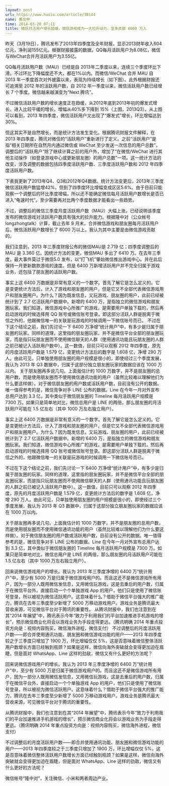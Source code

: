 ```yaml
---
layout: post
url: https://www.huxiu.com/article/30144
name: 黄龙中
time: 2014-03-20 07:11
title: 微信月活用户增长趋缓，微信游戏成为一大拉升动力，至多贡献 6000 万人
---
```

昨天（3月19日），腾讯发布了2013年四季度及全年财报，显示2013财年收入604亿元，净利润155亿元。根据财报披露的数据，QQ每月活跃用户为8.08亿，微信与WeChat合并月活跃用户为3.55亿。

QQ每月活跃用户数（MAU）已经是自 2013年二季度以来，连续三个季度环比下滑。不过环比下降幅度还不大，都在1%以内。而微信/WeChat 合并 MAU 自 2013 年一季度首次对外披露以来，表现为持续增长（如下图）。此外根据财报还可追溯至 2012 年的活跃用户数，自 2012 年一季度以来，微信活跃用户数已经增长 7 个季度。微信越来越演变为“Next 腾讯”。

不过微信活跃用户数的增长速度正在趋缓，从2012年底到2013年初的爆发式增长，进入比较平缓的增长，增幅从40%多下降到 15%（上图，2013Q3）。从上图可以看到，2013 年四季度，微信活跃用户又出现了“爆发式”增长，环比增幅达到 30%。

但这其实不是自然增长，而是统计方法发生变化。根据腾讯财报文件解释，在2013 年四季度，腾讯对微信的“活跃用户”重新进行了定义。之前“活跃用户”是指“相关日期所在自然月内通过微信或 WeChat 至少发送一次信息的用户总数”，调整后的“活跃用户”除了继续计算之前的用户外，增加了“在微信/WeChat 进行其他主动操作（如登录游戏中心或更新朋友圈）的用户总数”一项。这一统计方法的改变，涉及调整的数据包括四季度活跃用户数、三季度活跃用户数和 2012 年四季度活跃用户数。

下表我更新了2013年Q4、Q3和2012年Q4数据。统计方法变更后，2013年三季度微信活跃用户数猛增42%，但到了四季度环比增幅变成区区5.6%。由于目前只能观察一个调整后的环比季度增幅，所以还不能确定微信每月活跃用户数增长是否已进入“龟速时代”。至少需要再对比两个季度数据才能看出一些趋势。

不过，调整后的微信三季度月度活跃用户数（MAU）大幅上涨，已经说明该季度发布的微信游戏对活跃用户数具有强大的拉升能力。根据隆中对（公众帐号 longzhongtalk）计算，截止去年 9 月末，合并微信游戏和朋友圈每月活跃用户后，微信活跃用户数增长了 6000 万以上。我认为其中主要是由微信游戏贡献的。

我们注意到，2013 年三季度财报公布的微信MAU是 2.719 亿；四季度调整后的 MAU 是 3.360 亿。因统计方法的变更，微信MAU 多出了 6410 万。在去年三季度，最大事件莫过于微信5.0 发布，以“打飞机”肇始微信推出游戏中心。并在此后保持一月更新数款游戏的速度。但是 6400 万新增活跃用户并不完全归属于游戏业务，还包括了朋友圈的活跃用户数。

事实上这 6400 万数据是非常有意义的一个数字。首先了解它是怎么定义的。它是变更统计方法后，计入了游戏和朋友圈的用户，但是它又不全部代表微信游戏用户和朋友圈用户。为什么？因为既发信息，又玩游戏、朋友圈的用户，此前已经被统计到了 2.7 亿活跃用户数据中。新增的 6400 万，是指独立的微信游戏和朋友圈玩家。我们知道，微信游戏中心所推广的游戏，是需要用户单独下载的，然后再启动游戏的时候选择用 QQ 账号或微信账号登录。即这部分活跃人群是脱离于微信之外的，他跟微信唯一的关联是玩游戏的时候调用一下微信账号而已。 不过在下这个结论之前，我们先讨论一下 6400 万净增“统计用户”中，有多少是归属于朋友圈的玩家。同样的道理，这里指的朋友圈玩家，并不是微信平台全部的朋友圈玩家，而是指只玩朋友圈而不使用微信聊天的人群（使用通讯功能且玩朋友圈的人群之前已被记入活跃用户数中）。这一数值，目前只可以观察 2012 年四季度，原先的月度活跃用户数是 1.579 亿，变更统计方法后的数字是 1.608 亿，净增 290 万人。由此可见，只单独使用朋友圈的用户规模是很小的，即使经过三个季度发展，我认为 2013 年 Q3 数据中，归属于这部分独立朋友圈玩家的数据应该在 1000 万以内。 关于朋友圈再多说几句。上面我估计的 1000 万数字，并不是朋友圈的总用户数，而是使用朋友圈而不使用微信通讯功能的用户（虽然比较难以理解他们为什么要这样做）。对于微信朋友圈的用户数或活跃用户数，目前没有公开的数据。唯一值得参考的是，微信竞争对手 LINE 公布的数据。Line 在今年一月对外宣布总用户达到 3.3 亿，其中类似于微信朋友圈的 Timeline 每月活跃用户规模是 7300 万。如果只是简单地对比，微信总用户是 LINE 的两倍，那么朋友圈的月活跃用户可能在 1.5 亿左右（其中 1000 万左右独立用户）。

事实上这 6400 万数据是非常有意义的一个数字。首先了解它是怎么定义的。它是变更统计方法后，计入了游戏和朋友圈的用户，但是它又不全部代表微信游戏用户和朋友圈用户。为什么？因为既发信息，又玩游戏、朋友圈的用户，此前已经被统计到了 2.7 亿活跃用户数据中。新增的 6400 万，是指独立的微信游戏和朋友圈玩家。我们知道，微信游戏中心所推广的游戏，是需要用户单独下载的，然后再启动游戏的时候选择用 QQ 账号或微信账号登录。即这部分活跃人群是脱离于微信之外的，他跟微信唯一的关联是玩游戏的时候调用一下微信账号而已。

不过在下这个结论之前，我们先讨论一下 6400 万净增“统计用户”中，有多少是归属于朋友圈的玩家。同样的道理，这里指的朋友圈玩家，并不是微信平台全部的朋友圈玩家，而是指只玩朋友圈而不使用微信聊天的人群（使用通讯功能且玩朋友圈的人群之前已被记入活跃用户数中）。这一数值，目前只可以观察 2012 年四季度，原先的月度活跃用户数是 1.579 亿，变更统计方法后的数字是 1.608 亿，净增 290 万人。由此可见，只单独使用朋友圈的用户规模是很小的，即使经过三个季度发展，我认为 2013 年 Q3 数据中，归属于这部分独立朋友圈玩家的数据应该在 1000 万以内。

关于朋友圈再多说几句。上面我估计的 1000 万数字，并不是朋友圈的总用户数，而是使用朋友圈而不使用微信通讯功能的用户（虽然比较难以理解他们为什么要这样做）。对于微信朋友圈的用户数或活跃用户数，目前没有公开的数据。唯一值得参考的是，微信竞争对手 LINE 公布的数据。Line 在今年一月对外宣布总用户达到 3.3 亿，其中类似于微信朋友圈的 Timeline 每月活跃用户规模是 7300 万。如果只是简单地对比，微信总用户是 LINE 的两倍，那么朋友圈的月活跃用户可能在 1.5 亿左右（其中 1000 万左右独立用户）。

回来说微信游戏用户的增长。我认为 2013 年三季度净增的 6400 万“统计用户”中，至少有 5000 万是归属于微信游戏用户的。而且这还不是微信游戏所有用户，因为一部分人既用微信发信息，又用微信玩游戏，这是去重后的用户数，归属于在微信平台外，直接启动一个个单独游戏 App 的用户，他们只是使用了微信账号登录，所以被视为微信活跃用户。这意味着什么？借助于微信平台强大的推广能力，腾讯在去年三季度至少新增了 5000 万移动游戏用户。游戏业务是腾讯最大营收来源，可见微信平台对于腾讯的重要性。 从腾讯财报中，我们也注意到在其“2014 年展望”中，腾讯表示今年“致力于利用我们的平台加速推进手机游戏的增长”，预示微信商业化将会以游戏业务为手段走得更远。（腾讯明确 2014 年重点投资方向是：视频内容购买，微信海外进程，微信支付） 不过调整后的月度活跃用户数——即合并使用通讯功能、朋友圈和微信游戏功能的用户——2013 年四季度较之于三季度只增加了 1900 万，环比增幅仅仅 5%，这是否意味着微信整体活跃用户数增长方面已经触到瓶颈？如果是这样，微信向海外突破就会变得更加迫在眉睫，但是面对 WhatsApp、Line 这样的劲敌，微信又有什么更好的方法呢？

回来说微信游戏用户的增长。我认为 2013 年三季度净增的 6400 万“统计用户”中，至少有 5000 万是归属于微信游戏用户的。而且这还不是微信游戏所有用户，因为一部分人既用微信发信息，又用微信玩游戏，这是去重后的用户数，归属于在微信平台外，直接启动一个个单独游戏 App 的用户，他们只是使用了微信账号登录，所以被视为微信活跃用户。这意味着什么？借助于微信平台强大的推广能力，腾讯在去年三季度至少新增了 5000 万移动游戏用户。游戏业务是腾讯最大营收来源，可见微信平台对于腾讯的重要性。

从腾讯财报中，我们也注意到在其“2014 年展望”中，腾讯表示今年“致力于利用我们的平台加速推进手机游戏的增长”，预示微信商业化将会以游戏业务为手段走得更远。（腾讯明确 2014 年重点投资方向是：视频内容购买，微信海外进程，微信支付）

不过调整后的月度活跃用户数——即合并使用通讯功能、朋友圈和微信游戏功能的用户——2013 年四季度较之于三季度只增加了 1900 万，环比增幅仅仅 5%，这是否意味着微信整体活跃用户数增长方面已经触到瓶颈？如果是这样，微信向海外突破就会变得更加迫在眉睫，但是面对 WhatsApp、Line 这样的劲敌，微信又有什么更好的方法呢？

微信帐号“隆中对”，关注微信、小米和两者周边产业。

